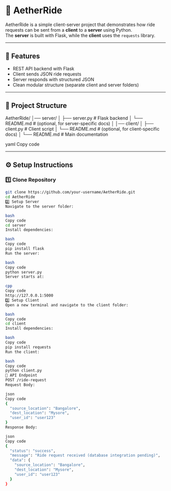 # 🚖 AetherRide

AetherRide is a simple client-server project that demonstrates how ride requests can be sent from a **client** to a **server** using Python.  
The **server** is built with Flask, while the **client** uses the `requests` library.

---

## 🚀 Features
- REST API backend with Flask  
- Client sends JSON ride requests  
- Server responds with structured JSON  
- Clean modular structure (separate client and server folders)  

---

## 📂 Project Structure
AetherRide/
│── server/
│ ├── server.py # Flask backend
│ └── README.md # (optional, for server-specific docs)
│
│── client/
│ ├── client.py # Client script
│ └── README.md # (optional, for client-specific docs)
│
└── README.md # Main documentation

yaml
Copy code

---

## ⚙️ Setup Instructions

### 1️⃣ Clone Repository
```bash
git clone https://github.com/your-username/AetherRide.git
cd AetherRide
2️⃣ Setup Server
Navigate to the server folder:

bash
Copy code
cd server
Install dependencies:

bash
Copy code
pip install flask
Run the server:

bash
Copy code
python server.py
Server starts at:

cpp
Copy code
http://127.0.0.1:5000
3️⃣ Setup Client
Open a new terminal and navigate to the client folder:

bash
Copy code
cd client
Install dependencies:

bash
Copy code
pip install requests
Run the client:

bash
Copy code
python client.py
📌 API Endpoint
POST /ride-request
Request Body:

json
Copy code
{
  "source_location": "Bangalore",
  "dest_location": "Mysore",
  "user_id": "user123"
}
Response Body:

json
Copy code
{
  "status": "success",
  "message": "Ride request received (database integration pending)",
  "data": {
    "source_location": "Bangalore",
    "dest_location": "Mysore",
    "user_id": "user123"
  }
}
